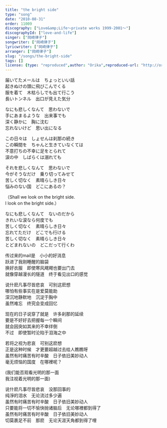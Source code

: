 ```yaml
---
title: "the bright side"
type: "song"
date: "2010-08-31"
order: 11009
discography: ["Love&amp;Life〜private works 1999-2001〜"]
discographyId: ["love-and-life"]
singer: ["岡崎律子"]
songwriter: ["岡崎律子"]
lyricwriter: ["岡崎律子"]
arranger: ["岡崎律子"]
slug: "/songs/the-bright-side"
tags: []
license: {type: "reproduced",author: "Orika",reproduced-url: "http://orikamushi.myweb.hinet.net/",reproduced-website: "織歌蟲網站"}
---
```


届いてたメールは　ちょっといい話   
起きぬけの頭に飛びこんでくる   
服を着て　木枯らしでも出て行こう   
長いトンネル　出口が見えた気分   
  
なにも悲しくなんて　思わないで   
手にあまるような　出来事でも   
深く静かに　胸に沈む   
忘れないけど　思い出になる   
  
この日々は　しょせんは刹那の続き   
この瞬間を　ちゃんと生きていなくては   
不意打ちの不幸に足をとられて   
涙の中　しばらくは溺れても   
  
それを悲しくなんて　思わないで   
今がそうなだけ　乗り切ってみせて   
苦しく切なく　素晴らしき日々   
悩みのない国　どこにあるの？   
  
（Shall we look on the bright side.   
I look on the bright side.）   
  
なにも悲しくなんて　ないのだから   
きれいな涙なら何度でも   
苦しく切なく　素晴らしき日々   
忘れてただけ　どこでも行ける   
苦しく切なく　素晴らしき日々   
とどまれないの　どこだって行くわ  
  
  <!-- 翻译 -->

传过来的mail是　小小的好消息   
跃进了我刚睡醒的脑袋   
换好衣服　即使寒风飕飕也要出门去   
就像穿越漫长的隧道　终于看见出口的感觉   
  
说什麽凡事尽皆悲哀　可别这麽想   
哪怕有些事实在是爱莫能助   
深沉地静默地　沉淀于胸中   
虽然难忘　终究会变成回忆   
  
现在的日子说穿了就是　许多刹那的延续   
要是不好好去把握每一个瞬间   
就会因突如其来的不幸绊倒   
不过　即使暂时沦陷于泪海之中   
  
若将之视为悲哀　可别这麽想   
正是这种时候　才更要超越过去给人瞧瞧呀   
虽然有时痛苦有时辛酸　日子依旧美妙动人   
毫无烦恼的国度　在哪裡呢？   
  
(我们能否观看光明的那一面   
我注视着光明的那一面)   
  
说什麽凡事尽皆悲哀　没那回事的   
纯淨的泪水　无论流过多少遍   
虽然有时痛苦有时辛酸　日子依旧美妙动人   
只要能将一切不愉快抛诸脑后　无论哪裡都到得了   
虽然有时痛苦有时辛酸　日子依旧美妙动人   
切莫裹足不前　那麽　无论天涯天角都到得了哩
